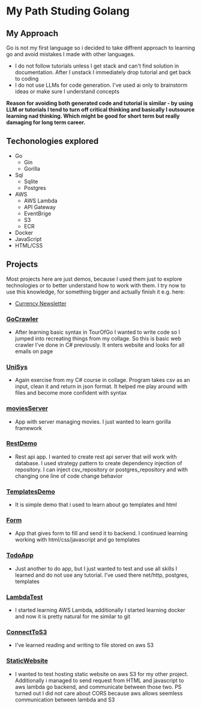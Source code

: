 # My Path Studing Golang

## My Approach 
Go is not my first language so i decided to take diffrent approach to learning go and avoid mistakes I made with other languages.
- I do not follow tutorials unless I get stack and can't find solution in documentation. After I unstack I immediately drop tutorial and get back to coding
- I do not use LLMs for code generation. I've used ai only to brainstorm ideas or make sure I understand concepts

**Reason for avoiding both generated code and tutorial is similar - by using LLM or tutorials I tend to turn off critical thinking and basically I outsource learning nad thinking. 
Which might be good for short term but really damaging for long term career.**

## Techonologies explored 
- Go
  - Gin
  - Gorilla
- Sql
  - Sqlite
  - Postgres
- AWS
  - AWS Lambda
  - API Gateway
  - EventBrige
  - S3
  - ECR
- Docker
- JavaScript
- HTML/CSS

## Projects 
Most projects here are just demos, because I used them just to explore technologies or to better understand how to work with them.
I try now to use this knowledge, for something bigger and actually finish it e.g. here: 
- <a href="https://github.com/PawelHarasiuk/CurrencyNewsletter">Currency Newsletter</a> 

### <a href="https://github.com/PawelHarasiuk/GoStudy/tree/main/GoCrawler">GoCrawler</a>
- After learning basic syntax in TourOfGo I wanted to write code so I jumped into recreating things from my collage. So this is basic web crawler I've done in C# previously. It enters website and looks for all emails on page
### <a href="https://github.com/PawelHarasiuk/GoStudy/tree/main/UniSys">UniSys</a>
- Again exercise from my C# course in collage. Program takes csv as an input, clean it and return in json format. It helped me play around with files and become more confident with syntax
### <a href="https://github.com/PawelHarasiuk/GoStudy/tree/main/moviesServer">moviesServer</a>
- App with server managing movies. I just wanted to learn gorilla framework
### <a href="https://github.com/PawelHarasiuk/GoStudy/tree/main/RestDemo">RestDemo</a>
- Rest api app. I wanted to create rest api server that will work with database. I used strategy pattern to create dependency injection of repository. I can inject csv_repository or postgres_repository and with changing one line of code change behavior 
### <a href="https://github.com/PawelHarasiuk/GoStudy/tree/main/TemplatesDemo">TemplatesDemo</a>
- It is simple demo that i used to learn about go templates and html 
### <a href="https://github.com/PawelHarasiuk/GoStudy/tree/main/Form">Form</a>
- App that gives form to fill and send it to backend. I continued learning working with html/css/javascript and go templates
### <a href="https://github.com/PawelHarasiuk/GoStudy/tree/main/TodoApp">TodoApp</a>
- Just another to do app, but I just wanted to test and use all skills I learned and do not use any tutorial. I've used there net/http, postgres, templates
### <a href="https://github.com/PawelHarasiuk/GoStudy/tree/main/LambdaTest">LambdaTest</a>
- I started learning AWS Lambda, additionally I started learning docker and now it is pretty natural for me similar to git
### <a href="https://github.com/PawelHarasiuk/GoStudy/tree/main/ConnectToS3">ConnectToS3</a>
- I've learned reading and writing to file stored on aws S3
### <a href="https://github.com/PawelHarasiuk/GoStudy/tree/main/StaticWebsite">StaticWebsite</a>
- I wanted to test hosting static website on aws S3 for my other project. Additionally i managed to send request from HTML and javascript to aws lambda go backend, and communicate between those two. PS turned out I did not care about CORS because aws allows seemless communication between lambda and S3
